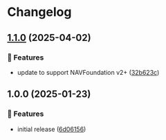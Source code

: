# Changelog

## [1.1.0](https://github.com/Norgate-AV/NAVDatabase.Amx.LutronQuantum/compare/v1.0.0...v1.1.0) (2025-04-02)

### 🌟 Features

- update to support NAVFoundation v2+ ([32b623c](https://github.com/Norgate-AV/NAVDatabase.Amx.LutronQuantum/commit/32b623cda673c33ff0bbc2b30abc44fa513186f7))

## 1.0.0 (2025-01-23)

### 🌟 Features

- initial release ([6d06156](https://github.com/Norgate-AV/NAVDatabase.Amx.LutronQuantum/commit/6d06156bb91691eaed3434d7abb10ee6dff9f7f2))
